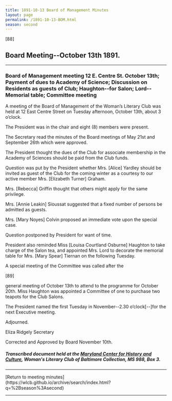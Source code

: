 ```yaml
---
title: 1891-10-13 Board of Management Minutes
layout: page
permalink: /1891-10-13-BOM.html
season: second
---
```


<style>
    #maincontent{
        font-size:1.4em;
    }
</style>
[88]

## Board Meeting--October 13th 1891.
<hr>

### Board of Management meeting 12 E. Centre St. October 13th; Payment of dues to Academy of Science; Discussion on Residents as guests of Club; Haughton--for Salon; Lord--Memorial table; Committee meeting

A meeting of the Board of Management of the Woman’s Literary Club was held at 12 East Centre Street on Tuesday afternoon, October 13th, about 3 o’clock.

The President was in the chair and eight (8) members were present.

The Secretary read the minutes of the Board meetings of May 21st and September 26th which were approved.

The President thought the dues of the Club for associate membership in the Academy of Sciences should be paid from the Club funds.

Question was put by the President whether Mrs. [Alice] Yardley should be invited as guest of the Club for the coming winter as a courtesy to our active member Mrs. [Elizabeth Turner] Graham.

Mrs. [Rebecca] Griffin thought that others might apply for the same privilege.

Mrs. [Annie Leakin] Sioussat suggested that a fixed number of persons be admitted as guests.

Mrs. [Mary Noyes] Colvin proposed an immediate vote upon the special case.

Question postponed by President for want of time.

President also reminded Miss [Louisa Courtland Osburne] Haughton to take charge of the Salon tea, and appointed Mrs. Lord to decorate the memorial table for Mrs. [Mary Spear] Tiernan on the following Tuesday.

A special meeting of the Committee was called after the

[89]

general meeting of October 13th to attend to the programme for October 20th. Miss Haughton was appointed a Committee of one to purchase two teapots for the Club Salons.

The President named the first Tuesday in November--2.30 o’clock[--]for the next Executive meeting.

Adjourned.

Eliza Ridgely
Secretary

Corrected and Approved by Board November 10th.

##### Transcribed document held at the [Maryland Center for History and Culture](http://mdhs.org/), Woman's Literary Club of Baltimore Collection, MS 988, Box 3. 

<hr>
[Return to meeting minutes](https://wlcb.github.io/archive/search/index.html?q=%2Bseason%3Asecond)
<hr>